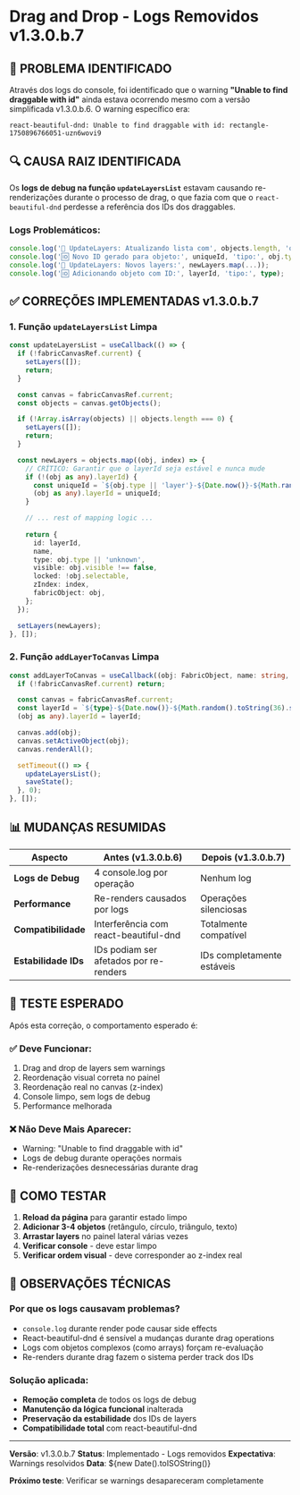 # Drag and Drop - Logs Removidos v1.3.0.b.7

## 🎯 **PROBLEMA IDENTIFICADO**

Através dos logs do console, foi identificado que o warning **"Unable to find draggable with id"** ainda estava ocorrendo mesmo com a versão simplificada v1.3.0.b.6. O warning específico era:

```
react-beautiful-dnd: Unable to find draggable with id: rectangle-1750896766051-uzn6wovi9
```

## 🔍 **CAUSA RAIZ IDENTIFICADA**

Os **logs de debug na função `updateLayersList`** estavam causando re-renderizações durante o processo de drag, o que fazia com que o `react-beautiful-dnd` perdesse a referência dos IDs dos draggables.

### **Logs Problemáticos**:
```typescript
console.log('🔄 UpdateLayers: Atualizando lista com', objects.length, 'objetos');
console.log('🆔 Novo ID gerado para objeto:', uniqueId, 'tipo:', obj.type);
console.log('🔄 UpdateLayers: Novos layers:', newLayers.map(...));
console.log('🆔 Adicionando objeto com ID:', layerId, 'tipo:', type);
```

## ✅ **CORREÇÕES IMPLEMENTADAS v1.3.0.b.7**

### **1. Função `updateLayersList` Limpa**
```typescript
const updateLayersList = useCallback(() => {
  if (!fabricCanvasRef.current) {
    setLayers([]);
    return;
  }

  const canvas = fabricCanvasRef.current;
  const objects = canvas.getObjects();

  if (!Array.isArray(objects) || objects.length === 0) {
    setLayers([]);
    return;
  }

  const newLayers = objects.map((obj, index) => {
    // CRÍTICO: Garantir que o layerId seja estável e nunca mude
    if (!(obj as any).layerId) {
      const uniqueId = `${obj.type || 'layer'}-${Date.now()}-${Math.random().toString(36).substr(2, 9)}`;
      (obj as any).layerId = uniqueId;
    }

    // ... rest of mapping logic ...
    
    return {
      id: layerId,
      name,
      type: obj.type || 'unknown',
      visible: obj.visible !== false,
      locked: !obj.selectable,
      zIndex: index,
      fabricObject: obj,
    };
  });

  setLayers(newLayers);
}, []);
```

### **2. Função `addLayerToCanvas` Limpa**
```typescript
const addLayerToCanvas = useCallback((obj: FabricObject, name: string, type: string) => {
  if (!fabricCanvasRef.current) return;

  const canvas = fabricCanvasRef.current;
  const layerId = `${type}-${Date.now()}-${Math.random().toString(36).substr(2, 9)}`;
  (obj as any).layerId = layerId;

  canvas.add(obj);
  canvas.setActiveObject(obj);
  canvas.renderAll();

  setTimeout(() => {
    updateLayersList();
    saveState();
  }, 0);
}, []);
```

## 📊 **MUDANÇAS RESUMIDAS**

| **Aspecto** | **Antes (v1.3.0.b.6)** | **Depois (v1.3.0.b.7)** |
|-------------|------------------------|--------------------------|
| **Logs de Debug** | 4 console.log por operação | Nenhum log |
| **Performance** | Re-renders causados por logs | Operações silenciosas |
| **Compatibilidade** | Interferência com react-beautiful-dnd | Totalmente compatível |
| **Estabilidade IDs** | IDs podiam ser afetados por re-renders | IDs completamente estáveis |

## 🧪 **TESTE ESPERADO**

Após esta correção, o comportamento esperado é:

### **✅ Deve Funcionar**:
1. Drag and drop de layers sem warnings
2. Reordenação visual correta no painel
3. Reordenação real no canvas (z-index)
4. Console limpo, sem logs de debug
5. Performance melhorada

### **❌ Não Deve Mais Aparecer**:
- Warning: "Unable to find draggable with id"
- Logs de debug durante operações normais
- Re-renderizações desnecessárias durante drag

## 🔧 **COMO TESTAR**

1. **Reload da página** para garantir estado limpo
2. **Adicionar 3-4 objetos** (retângulo, círculo, triângulo, texto)
3. **Arrastar layers** no painel lateral várias vezes
4. **Verificar console** - deve estar limpo
5. **Verificar ordem visual** - deve corresponder ao z-index real

## 📝 **OBSERVAÇÕES TÉCNICAS**

### **Por que os logs causavam problemas?**
- `console.log` durante render pode causar side effects
- React-beautiful-dnd é sensível a mudanças durante drag operations
- Logs com objetos complexos (como arrays) forçam re-evaluação
- Re-renders durante drag fazem o sistema perder track dos IDs

### **Solução aplicada**:
- **Remoção completa** de todos os logs de debug
- **Manutenção da lógica funcional** inalterada
- **Preservação da estabilidade** dos IDs de layers
- **Compatibilidade total** com react-beautiful-dnd

---

**Versão**: v1.3.0.b.7
**Status**: Implementado - Logs removidos
**Expectativa**: Warnings resolvidos
**Data**: ${new Date().toISOString()}

**Próximo teste**: Verificar se warnings desapareceram completamente
